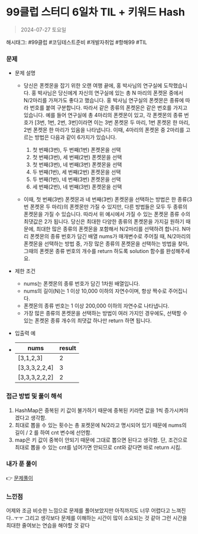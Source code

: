 # 99클럽 스터디 6일차 TIL + 키워드 Hash
> 2024-07-27 토요일

해시태그: #99클럽 #코딩테스트준비 #개발자취업 #항해99 #TIL

### 문제
+ 문제 설명
  + 당신은 폰켓몬을 잡기 위한 오랜 여행 끝에, 홍 박사님의 연구실에 도착했습니다. 홍 박사님은 당신에게 자신의 연구실에 있는 총 N 마리의 폰켓몬 중에서 N/2마리를 가져가도 좋다고 했습니다.
  홍 박사님 연구실의 폰켓몬은 종류에 따라 번호를 붙여 구분합니다. 따라서 같은 종류의 폰켓몬은 같은 번호를 가지고 있습니다. 예를 들어 연구실에 총 4마리의 폰켓몬이 있고, 각 폰켓몬의 종류 번호가 [3번, 1번, 2번, 3번]이라면 이는 3번 폰켓몬 두 마리, 1번 폰켓몬 한 마리, 2번 폰켓몬 한 마리가 있음을 나타냅니다. 이때, 4마리의 폰켓몬 중 2마리를 고르는 방법은 다음과 같이 6가지가 있습니다.

    1. 첫 번째(3번), 두 번째(1번) 폰켓몬을 선택
    2. 첫 번째(3번), 세 번째(2번) 폰켓몬을 선택
    3. 첫 번째(3번), 네 번째(3번) 폰켓몬을 선택
    4. 두 번째(1번), 세 번째(2번) 폰켓몬을 선택
    5. 두 번째(1번), 네 번째(3번) 폰켓몬을 선택
    6. 세 번째(2번), 네 번째(3번) 폰켓몬을 선택
    
  + 이때, 첫 번째(3번) 폰켓몬과 네 번째(3번) 폰켓몬을 선택하는 방법은 한 종류(3번 폰켓몬 두 마리)의 폰켓몬만 가질 수 있지만, 다른 방법들은 모두 두 종류의 폰켓몬을 가질 수 있습니다. 따라서 위 예시에서 가질 수 있는 폰켓몬 종류 수의 최댓값은 2가 됩니다.
  당신은 최대한 다양한 종류의 폰켓몬을 가지길 원하기 때문에, 최대한 많은 종류의 폰켓몬을 포함해서 N/2마리를 선택하려 합니다. N마리 폰켓몬의 종류 번호가 담긴 배열 nums가 매개변수로 주어질 때, N/2마리의 폰켓몬을 선택하는 방법 중, 가장 많은 종류의 폰켓몬을 선택하는 방법을 찾아, 그때의 폰켓몬 종류 번호의 개수를 return 하도록 solution 함수를 완성해주세요.

+ 제한 조건
    + nums는 폰켓몬의 종류 번호가 담긴 1차원 배열입니다.
    + nums의 길이(N)는 1 이상 10,000 이하의 자연수이며, 항상 짝수로 주어집니다.
    + 폰켓몬의 종류 번호는 1 이상 200,000 이하의 자연수로 나타냅니다.
    + 가장 많은 종류의 폰켓몬을 선택하는 방법이 여러 가지인 경우에도, 선택할 수 있는 폰켓몬 종류 개수의 최댓값 하나만 return 하면 됩니다.


+ 입출력 예 
+ | nums          | result |
  |---------------|--------|
  | [3,1,2,3]     | 2      |
  | [3,3,3,2,2,4] | 3      |
  | [3,3,3,2,2,2] | 2      |


### 접근 방법 및 풀이 해석
1. HashMap은 중복된 키 값이 불가하기 때문에 중복된 키라면 값을 1씩 증가시켜야겠다고 생각함.
2. 최대로 뽑을 수 있는 횟수는 총 포켓몬에 N/2라고 명시되어 있기 때문에 nums의 길이 / 2 를 하여 cnt 변수에 선언함.
3. map은 키 값이 중복이 안되기 때문에 그대로 뽑으면 된다고 생각함. 단, 조건으로 최대로 뽑을 수 있는 cnt를 넘어가면 안되므로 cnt와 같다면 바로 return 시킴.

### 내가 푼 풀이
👉 [문제풀이](https://github.com/subbangE/codingTest-study/blob/master/src/day_6/HashMap2.java)

### 느낀점
어제와 조금 비슷한 느낌으로 문제를 풀어보았지만 아직까지도 너무 어렵다고 느껴진다..ㅜㅜ 그리고 생각보다 문제를 이해하는 시간이 많이 소요되는 것 같아 그런 시간을 최대한 줄여보는 연습을 해야할 것 같다
